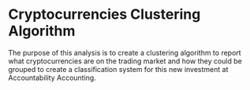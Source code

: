 # Cryptocurrencies Clustering Algorithm

The purpose of this analysis is to create a clustering algorithm to report what cryptocurrencies are on the trading market and how they could be grouped to create a classification system for this new investment at Accountability Accounting. 
